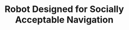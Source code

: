 ---
title: "Robot Designed for Socially Acceptable Navigation"
authors: "Michael Everett"
venue: "N/A"
year: "2017"
status: "published"
arxiv: "N/A"
official_link: "https://dspace.mit.edu/handle/1721.1/111698"
doi: ""
volume: "N/A"
number: "N/A"
pages: "N/A"
publisher: ""
month: "09"
address: "N/A"
type: "mastersthesis"
school: "mitme"
awards: "N/A"
notes: ""
image: "jackal_perception_zoom.png"
collection: publications
permalink: /publication/2017-09-Everett17_SM.html
---